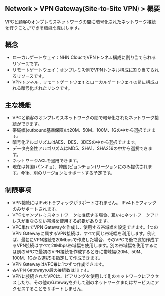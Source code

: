 ## Network > VPN Gateway(Site-to-Site VPN) > 概要

VPCと顧客のオンプレミスネットワークの間に暗号化されたネットワーク接続を行うことができる機能を提供します。

## 概念

* ローカルゲートウェイ：NHN CloudでVPNトンネル構成に割り当てられるリソースです。
* リモートゲートウェイ：オンプレミス側でVPNトンネル構成に割り当てられるリソースです。
* VPNトンネル：リモートゲートウェイとローカルゲートウェイの間に構成される暗号化されたリンクです。

## 主な機能

* VPCと顧客のオンプレミスネットワークの間で暗号化されたネットワーク接続ができます。
* 帯域幅(outbound基準保障)は20M、50M、100M、1Gの中から選択できます。
* 暗号化アルゴリズムはAES、DES、3DESの中から選択できます。
* データ完全性アルゴリズムはMD5、SHA1、SHA256の中から選択できます。
* ネットワークACLを適用できます。
* 現在は韓国(パンギョ)、韓国(ピョンチョン)リージョンにのみ提供されます。今後、別のリージョンもサポートする予定です。

## 制限事項

* VPN接続にはIPv6トラフィックがサポートされません。 IPv4トラフィックのみサポートされます。
* VPCをオンプレミスネットワークに接続する場合、互いにネットワークアドレスが重ならない帯域を使用する必要があります。
* VPC単位でVPN Gatewayを作成し、使用する帯域幅を設定できます。1つのVPN Gatewayに属するVPN接続は、すべて同じ帯域幅を利用します。例えば、最初にVPN接続を20Mbpsで作成した場合、そのVPCで後で追加作成するVPN接続はすべて20Mbps帯域幅を使用します。別の帯域幅を使用するには別のVPCで最初のVPN接続を作成するときに帯域幅(20M、50M、100M、1Gから選択)を指定して作成できます。
* VPN GatewayはVPC毎に1つずつ作成できます。
* 各VPN Gatewayの最大接続数は10です。
* VPNに接続されたVPCは、ピアリングを使用して別のネットワークにアクセスしたり、その他のGatewayを介して別のネットワークまたはサービスにアクセスすることをサポートしません。
